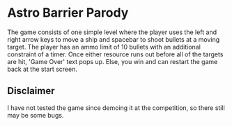 # Astro Barrier Parody

The game consists of one simple level where the player uses the left and right arrow keys to move a ship and spacebar to shoot bullets at a moving target. The player has an ammo limit of 10 bullets with an additional constraint of a timer. Once either resource runs out before all of the targets are hit, 'Game Over' text pops up. Else, you win and can restart the game back at the start screen.

## Disclaimer
I have not tested the game since demoing it at the competition, so there still may be some bugs.

